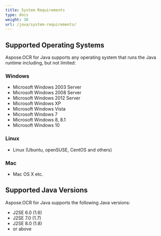 ```yaml
---
title: System Requirements
type: docs
weight: 30
url: /java/system-requirements/
---
```


## **Supported Operating Systems**
Aspose.OCR for Java supports any operating system that runs the Java runtime including, but not limited:
### **Windows**
- Microsoft Windows 2003 Server
- Microsoft Windows 2008 Server
- Microsoft Windows 2012 Server
- Microsoft Windows XP 
- Microsoft Windows Vista
- Microsoft Windows 7
- Microsoft Windows 8, 8.1
- Microsoft Windows 10
### **Linux**
- Linux (Ubuntu, openSUSE, CentOS and others)
### **Mac**
- Mac OS X etc.
## **Supported Java Versions**
Aspose.OCR for Java supports the following Java versions:

- J2SE 6.0 (1.6)
- J2SE 7.0 (1.7)
- J2SE 8.0 (1.8)
- or above
